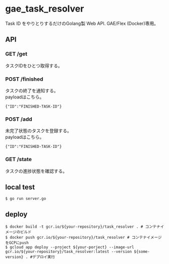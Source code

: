 # gae_task_resolver

Task ID をやりとりするだけのGolang製 Web API.
GAE/Flex (Docker)専用。

## API

### GET /get

タスクIDをひとつ取得する。

### POST /finished

タスクの終了を通知する。  
payloadはこちら。

```
{"ID":"FINISHED-TASK-ID"}
```

### POST /add

未完了状態のタスクを登録する。  
payloadはこちら。

```
{"ID":"FINISHED-TASK-ID"}
```

### GET /state

タスクの進捗状態を確認する。

## local test

```
$ go run server.go 
```

## deploy

```
$ docker build -t gcr.io/${your-repository}/task_resolver . # コンテナイメージのビルド
$ docker push gcr.io/${your-repository}/task_resolver # コンテナイメージをGCPにpush
$ gcloud app deploy --project ${your-porject} --image-url  gcr.io/${your-repository}/task_resolver:latest --version ${some-version} . #デプロイ実行
```